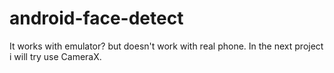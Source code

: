 # android-face-detect
It works with emulator? but doesn't work with real phone. In the next project i will try use CameraX.
